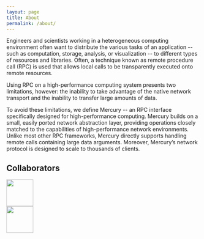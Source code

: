```yaml
---
layout: page
title: About
permalink: /about/
---
```


Engineers and scientists working in a heterogeneous computing environment
often want to distribute the various tasks of an application -- such as
computation, storage, analysis, or visualization -- to different types of
resources and libraries. Often, a technique known as remote procedure call
(RPC) is used that allows local calls to be transparently executed onto remote
resources.

Using RPC on a high-performance computing system presents two limitations,
however: the inability to take advantage of the native network transport and
the inability to transfer large amounts of data.

To avoid these limitations, we define Mercury -- an RPC interface specifically
designed for high-performance computing. Mercury builds on a small, easily
ported network abstraction layer, providing operations closely matched to the
capabilities of high-performance network environments. Unlike most other RPC
frameworks, Mercury directly supports handling remote calls containing large
data arguments. Moreover, Mercury’s network protocol is designed to scale to
thousands of clients.

## Collaborators

<div class="footer-col  footer-col-1">
  <img height="70px" src="http://trac.mcs.anl.gov/projects/mercury/chrome/site/your_project_logo.png" />
</div>

<div class="footer-col  footer-col-1">
  <img height="70px" src="http://www.hdfgroup.org/images/hdf_logo.jpg" />
</div>


